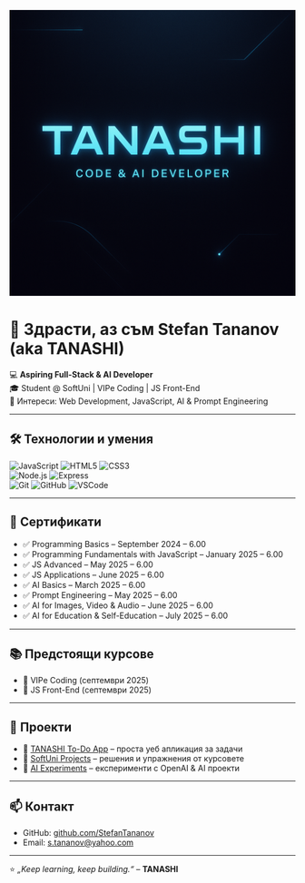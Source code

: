 
![TANASHI Banner](./banner.png)

# 👋 Здрасти, аз съм Stefan Tananov (aka TANASHI)  

💻 **Aspiring Full-Stack & AI Developer**  
🎓 Student @ SoftUni | VIPe Coding | JS Front-End  
🚀 Интереси: Web Development, JavaScript, AI & Prompt Engineering  

---

## 🛠️ Технологии и умения
![JavaScript](https://img.shields.io/badge/JavaScript-ES6+-yellow) 
![HTML5](https://img.shields.io/badge/HTML5-orange) 
![CSS3](https://img.shields.io/badge/CSS3-blue)  
![Node.js](https://img.shields.io/badge/Node.js-green) 
![Express](https://img.shields.io/badge/Express-lightgrey)  
![Git](https://img.shields.io/badge/Git-red) 
![GitHub](https://img.shields.io/badge/GitHub-black) 
![VSCode](https://img.shields.io/badge/VS%20Code-blue)  

---

## 📜 Сертификати
- ✅ Programming Basics – September 2024 – 6.00  
- ✅ Programming Fundamentals with JavaScript – January 2025 – 6.00  
- ✅ JS Advanced – May 2025 – 6.00  
- ✅ JS Applications – June 2025 – 6.00  
- ✅ AI Basics – March 2025 – 6.00  
- ✅ Prompt Engineering – May 2025 – 6.00  
- ✅ AI for Images, Video & Audio – June 2025 – 6.00  
- ✅ AI for Education & Self-Education – July 2025 – 6.00  

---

## 📚 Предстоящи курсове
- 🚀 VIPe Coding (септември 2025)  
- 🚀 JS Front-End (септември 2025)  

---

## 📂 Проекти
- 🔗 [TANASHI To-Do App](#) – проста уеб апликация за задачи  
- 🔗 [SoftUni Projects](#) – решения и упражнения от курсовете  
- 🔗 [AI Experiments](#) – експерименти с OpenAI & AI проекти  

---

## 📫 Контакт
- GitHub: [github.com/StefanTananov](#)  
- Email: s.tananov@yahoo.com  

---

⭐️ *„Keep learning, keep building.“* – **TANASHI**
